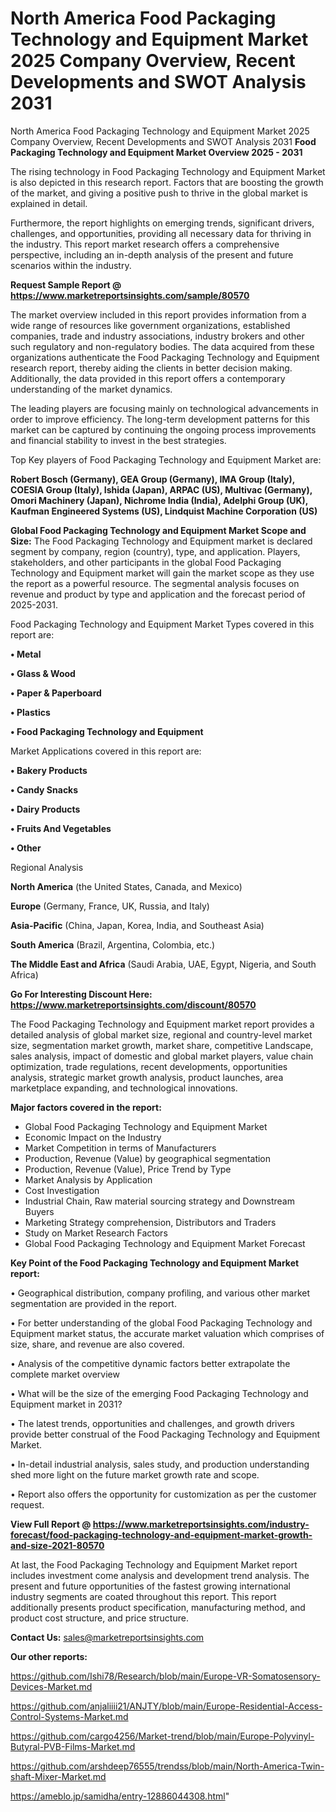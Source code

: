 # North America Food Packaging Technology and Equipment Market 2025 Company Overview, Recent Developments and SWOT Analysis 2031
North America Food Packaging Technology and Equipment Market 2025 Company Overview, Recent Developments and SWOT Analysis 2031
<Strong> Food Packaging Technology and Equipment Market Overview 2025 - 2031</strong>

The rising technology in Food Packaging Technology and Equipment Market is also depicted in this research report. Factors that are boosting the growth of the market, and giving a positive push to thrive in the global market is explained in detail.

Furthermore, the report highlights on emerging trends, significant drivers, challenges, and opportunities, providing all necessary data for thriving in the industry. This report market research offers a comprehensive perspective, including an in-depth analysis of the present and future scenarios within the industry.

<strong>Request Sample Report @ <a href=https://www.marketreportsinsights.com/sample/80570>https://www.marketreportsinsights.com/sample/80570</a></strong>

The market overview included in this report provides information from a wide range of resources like government organizations, established companies, trade and industry associations, industry brokers and other such regulatory and non-regulatory bodies. The data acquired from these organizations authenticate the Food Packaging Technology and Equipment research report, thereby aiding the clients in better decision making. Additionally, the data provided in this report offers a contemporary understanding of the market dynamics.

The leading players are focusing mainly on technological advancements in order to improve efficiency. The long-term development patterns for this market can be captured by continuing the ongoing process improvements and financial stability to invest in the best strategies.

Top Key players of Food Packaging Technology and Equipment Market are:

<strong>Robert Bosch (Germany), GEA Group (Germany), IMA Group (Italy), COESIA Group (Italy), Ishida (Japan), ARPAC (US), Multivac (Germany), Omori Machinery (Japan), Nichrome India (India), Adelphi Group (UK), Kaufman Engineered Systems (US), Lindquist Machine Corporation (US)</strong>

<strong><b>Global Food Packaging Technology and Equipment Market Scope and Size:</b></strong>
The Food Packaging Technology and Equipment market is declared segment by company, region (country), type, and application. Players, stakeholders, and other participants in the global Food Packaging Technology and Equipment market will gain the market scope as they use the report as a powerful resource. The segmental analysis focuses on revenue and product by type and application and the forecast period of 2025-2031.

Food Packaging Technology and Equipment Market Types covered in this report are:

<strong>• Metal

• Glass & Wood

• Paper & Paperboard

• Plastics

• Food Packaging Technology and Equipment</strong>

Market Applications covered in this report are:

<strong>• Bakery Products

• Candy Snacks

• Dairy Products

• Fruits And Vegetables

• Other</strong> 

Regional Analysis

<strong>North America</strong> (the United States, Canada, and Mexico)

<strong>Europe</strong> (Germany, France, UK, Russia, and Italy)

<strong>Asia-Pacific</strong> (China, Japan, Korea, India, and Southeast Asia)

<strong>South America</strong> (Brazil, Argentina, Colombia, etc.)

<strong>The Middle East and Africa</strong> (Saudi Arabia, UAE, Egypt, Nigeria, and South Africa)

<strong>Go For Interesting Discount Here: <a href=https://www.marketreportsinsights.com/discount/80570>https://www.marketreportsinsights.com/discount/80570</a></strong>

The Food Packaging Technology and Equipment market report provides a detailed analysis of global market size, regional and country-level market size, segmentation market growth, market share, competitive Landscape, sales analysis, impact of domestic and global market players, value chain optimization, trade regulations, recent developments, opportunities analysis, strategic market growth analysis, product launches, area marketplace expanding, and technological innovations.

<strong><b>Major factors covered in the report:</b></strong>
<ul>
  <li>Global Food Packaging Technology and Equipment Market </li>
  <li>Economic Impact on the Industry</li>
  <li>Market Competition in terms of Manufacturers</li>
  <li>Production, Revenue (Value) by geographical segmentation</li>
  <li>Production, Revenue (Value), Price Trend by Type</li>
  <li>Market Analysis by Application</li>
  <li>Cost Investigation</li>
  <li>Industrial Chain, Raw material sourcing strategy and Downstream Buyers</li>
  <li>Marketing Strategy comprehension, Distributors and Traders</li>
  <li>Study on Market Research Factors</li>
  <li>Global Food Packaging Technology and Equipment Market Forecast</li>
</ul>

<strong><b>Key Point of the Food Packaging Technology and Equipment Market report:</b></strong>

• Geographical distribution, company profiling, and various other market segmentation are provided in the report.

• For better understanding of the global Food Packaging Technology and Equipment market status, the accurate market valuation which comprises of size, share, and revenue are also covered.

• Analysis of the competitive dynamic factors better extrapolate the complete market overview

• What will be the size of the emerging Food Packaging Technology and Equipment market in 2031?

• The latest trends, opportunities and challenges, and growth drivers provide better construal of the Food Packaging Technology and Equipment Market.

• In-detail industrial analysis, sales study, and production understanding shed more light on the future market growth rate and scope.

• Report also offers the opportunity for customization as per the customer request.

<strong><b>View Full Report @ <a href=https://www.marketreportsinsights.com/industry-forecast/food-packaging-technology-and-equipment-market-growth-and-size-2021-80570>https://www.marketreportsinsights.com/industry-forecast/food-packaging-technology-and-equipment-market-growth-and-size-2021-80570</a></b></strong>


At last, the Food Packaging Technology and Equipment Market report includes investment come analysis and development trend analysis. The present and future opportunities of the fastest growing international industry segments are coated throughout this report. This report additionally presents product specification, manufacturing method, and product cost structure, and price structure.

<strong>Contact Us:</strong>
sales@marketreportsinsights.com

<strong>Our other reports:</strong>

<a href=https://github.com/Ishi78/Research/blob/main/Europe-VR-Somatosensory-Devices-Market.md>https://github.com/Ishi78/Research/blob/main/Europe-VR-Somatosensory-Devices-Market.md</a>

<a href=https://github.com/anjaliiii21/ANJTY/blob/main/Europe-Residential-Access-Control-Systems-Market.md>https://github.com/anjaliiii21/ANJTY/blob/main/Europe-Residential-Access-Control-Systems-Market.md</a>

<a href=https://github.com/cargo4256/Market-trend/blob/main/Europe-Polyvinyl-Butyral-PVB-Films-Market.md>https://github.com/cargo4256/Market-trend/blob/main/Europe-Polyvinyl-Butyral-PVB-Films-Market.md</a>

<a href=https://github.com/arshdeep76555/trendss/blob/main/North-America-Twin-shaft-Mixer-Market.md>https://github.com/arshdeep76555/trendss/blob/main/North-America-Twin-shaft-Mixer-Market.md</a>

<a href=https://ameblo.jp/samidha/entry-12886044308.html>https://ameblo.jp/samidha/entry-12886044308.html</a>"
